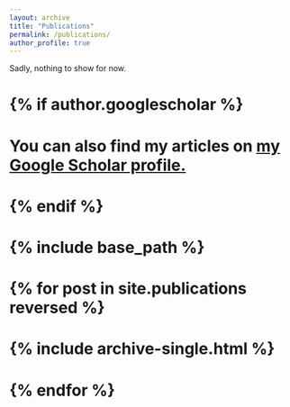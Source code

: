 ```yaml
---
layout: archive
title: "Publications"
permalink: /publications/
author_profile: true
---
```


Sadly, nothing to show for now.

# {% if author.googlescholar %}
# You can also find my articles on <u><a href="{{author.googlescholar}}">my Google Scholar profile</a>.</u>
# {% endif %}

# {% include base_path %}

# {% for post in site.publications reversed %}
#   {% include archive-single.html %}
# {% endfor %}
